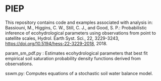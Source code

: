 # PIEP
This repository contains code and examples associated with analysis in:
Bassiouni, M., Higgins, C. W., Still, C. J., and Good, S. P.: Probabilistic inference of ecohydrological parameters using observations from point to satellite scales, Hydrol. Earth Syst. Sci., 22, 3229-3243, https://doi.org/10.5194/hess-22-3229-2018, 2018.

param_sm_pdf.py : Estimates ecohydrological parameters that best fit empirical soil saturation probability density functions derived from observations.

sswm.py: Computes equations of a stochastic soil water balance model.

